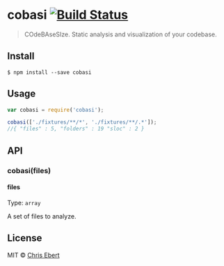 # cobasi [![Build Status](https://travis-ci.org/ChrisEbert/cobasi.svg?branch=master)](https://travis-ci.org/ChrisEbert/cobasi)

> COdeBAseSIze. Static analysis and visualization of your codebase.


## Install

```
$ npm install --save cobasi
```


## Usage

```js
var cobasi = require('cobasi');

cobasi(['./fixtures/**/*', './fixtures/**/.*']);
//{ "files" : 5, "folders" : 19 "sloc" : 2 }

```


## API

### cobasi(files)

#### files

Type: `array`

A set of files to analyze.


## License

MIT © [Chris Ebert](https://github.com/ChrisEbert)
